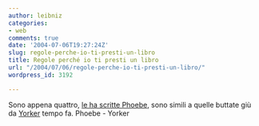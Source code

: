 ```yaml
---
author: leibniz
categories:
- web
comments: true
date: '2004-07-06T19:27:24Z'
slug: regole-perche-io-ti-presti-un-libro
title: Regole perché io ti presti un libro
url: "/2004/07/06/regole-perche-io-ti-presti-un-libro/"
wordpress_id: 3192

---
```

Sono appena quattro, [le ha scritte Phoebe](http://phoebe.splinder.com/1088752480#2476757), sono simili a quelle buttate giù da [Yorker](http://yorker.clarence.com/archive/048485.html) tempo fa.
Phoebe - Yorker
